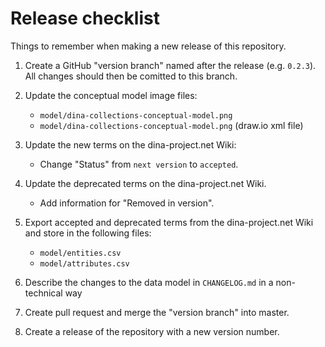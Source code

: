 # Release checklist

Things to remember when making a new release of this repository.


1.  Create a GitHub "version branch" named after the release (e.g. `0.2.3`).
    All changes should then be comitted to this branch.

2.  Update the conceptual model image files:
    * `model/dina-collections-conceptual-model.png`
    * `model/dina-collections-conceptual-model.png` (draw.io xml file)

3. Update the new terms on the dina-project.net Wiki:
    * Change "Status" from `next version` to `accepted`.

4. Update the deprecated terms on the dina-project.net Wiki.
    * Add information for "Removed in version".

5. Export accepted and deprecated terms from the dina-project.net Wiki
    and store in the following files:
    * `model/entities.csv`
    * `model/attributes.csv`
    
6. Describe the changes to the data model in `CHANGELOG.md` in a non-technical way

7. Create pull request and merge the "version branch" into master.

8. Create a release of the repository with a new version number.
